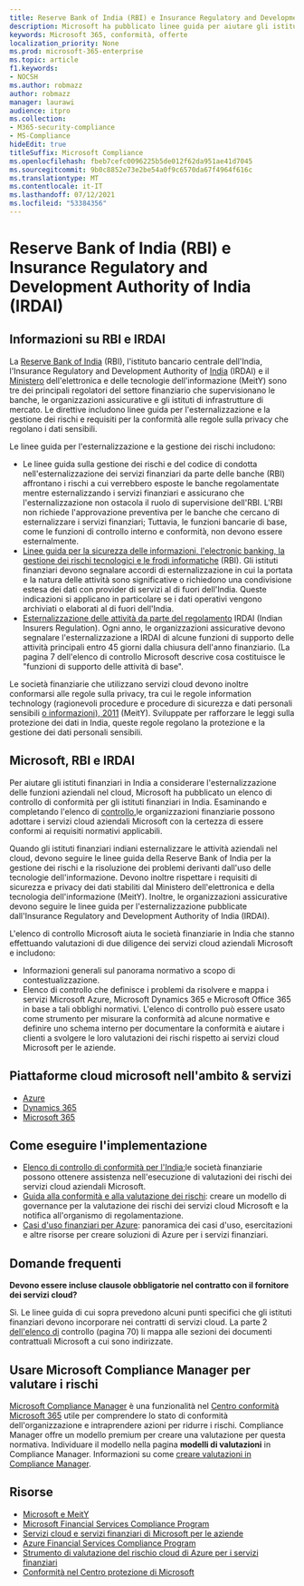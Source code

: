 ```yaml
---
title: Reserve Bank of India (RBI) e Insurance Regulatory and Development Authority of India (IRDAI)
description: Microsoft ha pubblicato linee guida per aiutare gli istituti finanziari in India con l'adozione del cloud.
keywords: Microsoft 365, conformità, offerte
localization_priority: None
ms.prod: microsoft-365-enterprise
ms.topic: article
f1.keywords:
- NOCSH
ms.author: robmazz
author: robmazz
manager: laurawi
audience: itpro
ms.collection:
- M365-security-compliance
- MS-Compliance
hideEdit: true
titleSuffix: Microsoft Compliance
ms.openlocfilehash: fbeb7cefc0096225b5de012f62da951ae41d7045
ms.sourcegitcommit: 9b0c8852e73e2be54a0f9c6570da67f4964f616c
ms.translationtype: MT
ms.contentlocale: it-IT
ms.lasthandoff: 07/12/2021
ms.locfileid: "53384356"
---
```

# <a name="reserve-bank-of-india-rbi-and-insurance-regulatory-and-development-authority-of-india-irdai"></a>Reserve Bank of India (RBI) e Insurance Regulatory and Development Authority of India (IRDAI)

## <a name="about-rbi-and-irdai"></a>Informazioni su RBI e IRDAI

La [Reserve Bank of India](https://www.rbi.org.in/) (RBI), l'istituto bancario centrale dell'India, l'Insurance Regulatory and Development Authority of [India](https://www.irdai.gov.in/Defaulthome.aspx?page=H1) (IRDAI) e il [Ministero](https://meity.gov.in/content/information-technology-act) dell'elettronica e delle tecnologie dell'informazione (MeitY) sono tre dei principali regolatori del settore finanziario che supervisionano le banche, le organizzazioni assicurative e gli istituti di infrastrutture di mercato. Le direttive includono linee guida per l'esternalizzazione e la gestione dei rischi e requisiti per la conformità alle regole sulla privacy che regolano i dati sensibili.

Le linee guida per l'esternalizzazione e la gestione dei rischi includono:

- [](https://rbidocs.rbi.org.in/rdocs/notification/PDFs/73713.pdf) Le linee guida sulla gestione dei rischi e del codice di condotta nell'esternalizzazione dei servizi finanziari da parte delle banche (RBI) affrontano i rischi a cui verrebbero esposte le banche regolamentate mentre esternalizzando i servizi finanziari e assicurano che l'esternalizzazione non ostacola il ruolo di supervisione dell'RBI. L'RBI non richiede l'approvazione preventiva per le banche che cercano di esternalizzare i servizi finanziari; Tuttavia, le funzioni bancarie di base, come le funzioni di controllo interno e conformità, non devono essere esternalmente.
- [Linee guida per la sicurezza delle informazioni, l'electronic banking, la gestione dei rischi tecnologici e le frodi informatiche](https://rbidocs.rbi.org.in/rdocs/content/PDFs/GBS300411F.pdf) (RBI). Gli istituti finanziari devono segnalare accordi di esternalizzazione in cui la portata e la natura delle attività sono significative o richiedono una condivisione estesa dei dati con provider di servizi al di fuori dell'India. Queste indicazioni si applicano in particolare se i dati operativi vengono archiviati o elaborati al di fuori dell'India.
- [Esternalizzazione delle attività da parte del regolamento](https://www.irdai.gov.in/ADMINCMS/cms/frmGeneral_Layout.aspx?page=PageNo3149&flag=1) IRDAI (Indian Insurers Regulation). Ogni anno, le organizzazioni assicurative devono segnalare l'esternalizzazione a IRDAI di alcune funzioni di supporto delle attività principali entro 45 giorni dalla chiusura dell'anno finanziario. (La pagina 7 [](https://servicetrust.microsoft.com/Documents/TrustDocuments?command=Download&downloadType=Document&downloadId=26f4af15-2771-4cd4-a7c7-9328149f9453&docTab=6d000410-c9e9-11e7-9a91-892aae8839ad_Compliance_Guides) dell'elenco di controllo Microsoft descrive cosa costituisce le "funzioni di supporto delle attività di base".

Le società finanziarie che utilizzano servizi cloud devono inoltre conformarsi alle regole sulla privacy, tra cui le regole information technology (ragionevoli procedure e procedure di sicurezza e dati personali sensibili [o informazioni), 2011](https://meity.gov.in/sites/upload_files/dit/files/GSR313E_10511\(1\).pdf) (MeitY). Sviluppate per rafforzare le leggi sulla protezione dei dati in India, queste regole regolano la protezione e la gestione dei dati personali sensibili.

## <a name="microsoft-rbi-and-irdai"></a>Microsoft, RBI e IRDAI

Per aiutare gli istituti finanziari in India a considerare l'esternalizzazione delle funzioni aziendali nel cloud, Microsoft ha pubblicato un elenco di controllo di conformità per gli istituti finanziari in India. Esaminando e completando l'elenco di [controllo,](https://servicetrust.microsoft.com/Documents/TrustDocuments?command=Download&downloadType=Document&downloadId=26f4af15-2771-4cd4-a7c7-9328149f9453&docTab=6d000410-c9e9-11e7-9a91-892aae8839ad_Compliance_Guides)le organizzazioni finanziarie possono adottare i servizi cloud aziendali Microsoft con la certezza di essere conformi ai requisiti normativi applicabili.

Quando gli istituti finanziari indiani esternalizzare le attività aziendali nel cloud, devono seguire le linee guida della Reserve Bank of India per la gestione dei rischi e la risoluzione dei problemi derivanti dall'uso delle tecnologie dell'informazione. Devono inoltre rispettare i requisiti di sicurezza e privacy dei dati stabiliti dal Ministero dell'elettronica e della tecnologia dell'informazione (MeitY). Inoltre, le organizzazioni assicurative devono seguire le linee guida per l'esternalizzazione pubblicate dall'Insurance Regulatory and Development Authority of India (IRDAI).

L'elenco di controllo Microsoft aiuta le società finanziarie in India che stanno effettuando valutazioni di due diligence dei servizi cloud aziendali Microsoft e includono:

- Informazioni generali sul panorama normativo a scopo di contestualizzazione.
- Elenco di controllo che definisce i problemi da risolvere e mappa i servizi Microsoft Azure, Microsoft Dynamics 365 e Microsoft Office 365 in base a tali obblighi normativi. L'elenco di controllo può essere usato come strumento per misurare la conformità ad alcune normative e definire uno schema interno per documentare la conformità e aiutare i clienti a svolgere le loro valutazioni dei rischi rispetto ai servizi cloud Microsoft per le aziende.

## <a name="microsoft-in-scope-cloud-platforms--services"></a>Piattaforme cloud microsoft nell'ambito & servizi

- [Azure](https://gallery.technet.microsoft.com/Overview-of-Azure-c1be3942)
- [Dynamics 365](https://aka.ms/d365-compliance-list)
- [Microsoft 365](https://servicetrust.microsoft.com/ViewPage/TrustDocuments?command=Download&downloadType=Document&downloadId=9f756cce-b15d-45a9-94d7-6a583dee4401&docTab=6d000410-c9e9-11e7-9a91-892aae8839ad_Compliance_Guides)

## <a name="how-to-implement"></a>Come eseguire l'implementazione

- [Elenco di controllo di conformità per l'India:](https://servicetrust.microsoft.com/Documents/TrustDocuments?command=Download&downloadType=Document&downloadId=26f4af15-2771-4cd4-a7c7-9328149f9453&docTab=6d000410-c9e9-11e7-9a91-892aae8839ad_Compliance_Guides)le società finanziarie possono ottenere assistenza nell'esecuzione di valutazioni dei rischi dei servizi cloud aziendali Microsoft.
- [Guida alla conformità e alla valutazione dei rischi](https://servicetrust.microsoft.com/ViewPage/TrustDocuments?command=Download&downloadType=Document&downloadId=edee9b14-3661-4a16-ba83-c35caf672bd7&docTab=6d000410-c9e9-11e7-9a91-892aae8839ad_FAQ_and_White_Papers): creare un modello di governance per la valutazione dei rischi dei servizi cloud Microsoft e la notifica all'organismo di regolamentazione.
- [Casi d'uso finanziari per Azure](/azure/industry/financial/): panoramica dei casi d'uso, esercitazioni e altre risorse per creare soluzioni di Azure per i servizi finanziari.

## <a name="frequently-asked-questions"></a>Domande frequenti

**Devono essere incluse clausole obbligatorie nel contratto con il fornitore dei servizi cloud?**

Sì. Le linee guida di cui sopra prevedono alcuni punti specifici che gli istituti finanziari devono incorporare nei contratti di servizi cloud. La parte 2 [dell'elenco di](https://servicetrust.microsoft.com/Documents/TrustDocuments?command=Download&downloadType=Document&downloadId=26f4af15-2771-4cd4-a7c7-9328149f9453&docTab=6d000410-c9e9-11e7-9a91-892aae8839ad_Compliance_Guides) controllo (pagina 70) li mappa alle sezioni dei documenti contrattuali Microsoft a cui sono indirizzate.

## <a name="use-microsoft-compliance-manager-to-assess-your-risk"></a>Usare Microsoft Compliance Manager per valutare i rischi

[Microsoft Compliance Manager](/microsoft-365/compliance/compliance-manager) è una funzionalità nel [Centro conformità Microsoft 365](/microsoft-365/compliance/microsoft-365-compliance-center) utile per comprendere lo stato di conformità dell'organizzazione e intraprendere azioni per ridurre i rischi. Compliance Manager offre un modello premium per creare una valutazione per questa normativa. Individuare il modello nella pagina **modelli di valutazioni** in Compliance Manager. Informazioni su come [creare valutazioni in Compliance Manager](/microsoft-365/compliance/compliance-manager-assessments).

## <a name="resources"></a>Risorse

- [Microsoft e MeitY](offering-meity-india.md)
- [Microsoft Financial Services Compliance Program](https://download.microsoft.com/download/6/4/7/64707E3E-6D3E-45D0-8207-A0EA3201B4A6/Microsoft%20Cloud%20-%20Financial%20Services%20Compliance%20Program%20\(Print\).pdf)
- [Servizi cloud e servizi finanziari di Microsoft per le aziende](https://www.microsoft.com/trustcenter/cloudservices/financialservices)
- [Azure Financial Services Compliance Program](https://azure.microsoft.com/resources/videos/azurecon-2015-financial-services-compliance-in-azure/)
- [Strumento di valutazione del rischio cloud di Azure per i servizi finanziari](https://servicetrust.microsoft.com/ViewPage/FFIECBlueprint?command=Download&downloadType=Document&downloadId=079a1973-711a-428f-9312-9ddd290cff7b&docTab=c726d5c0-2d1e-11e8-a485-57140ec19669_PaaS)
- [Conformità nel Centro protezione di Microsoft](https://www.microsoft.com/trust-center/compliance/compliance-overview)
